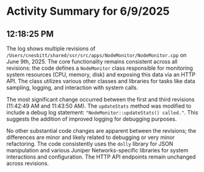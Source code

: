 # Activity Summary for 6/9/2025

## 12:18:25 PM
The log shows multiple revisions of `/Users/cnesbitt/shared/ssr/src/apps/NodeMonitor/NodeMonitor.cpp` on June 9th, 2025.  The core functionality remains consistent across all revisions: the code defines a `NodeMonitor` class responsible for monitoring system resources (CPU, memory, disk) and exposing this data via an HTTP API.  The class utilizes various other classes and libraries for tasks like data sampling, logging, and interaction with system calls.

The most significant change occurred between the first and third revisions (11:42:49 AM and 11:43:50 AM).  The `updateStats` method was modified to include a debug log statement: `"NodeMonitor::updateStats() called."`.  This suggests the addition of improved logging for debugging purposes.


No other substantial code changes are apparent between the revisions; the differences are minor and likely related to debugging or very minor refactoring.  The code consistently uses the `dolly` library for JSON manipulation and various Juniper Networks-specific libraries for system interactions and configuration.  The HTTP API endpoints remain unchanged across revisions.
